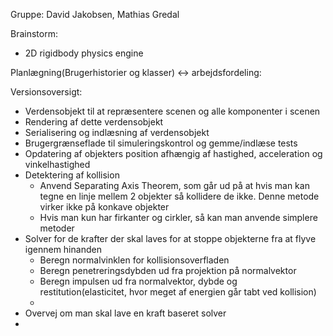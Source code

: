 Gruppe: David Jakobsen, Mathias Gredal

Brainstorm:

- 2D rigidbody physics engine

Planlægning(Brugerhistorier og klasser) <-> arbejdsfordeling:



Versionsoversigt:

- Verdensobjekt til at repræsentere scenen og alle komponenter i scenen
- Rendering af dette verdensobjekt
- Serialisering og indlæsning af verdensobjekt
- Brugergrænseflade til simuleringskontrol og gemme/indlæse tests
- Opdatering af objekters position afhængig af hastighed, acceleration og vinkelhastighed
- Detektering af kollision
  - Anvend Separating Axis Theorem, som går ud på at hvis man kan tegne en linje mellem 2 objekter så kollidere de ikke. Denne metode virker ikke på konkave objekter
  - Hvis man kun har firkanter og cirkler, så kan man anvende simplere metoder
- Solver for de krafter der skal laves for at stoppe objekterne fra at flyve igennem hinanden
  - Beregn normalvinklen for kollisionsoverfladen
  - Beregn penetreringsdybden ud fra projektion på normalvektor
  - Beregn impulsen ud fra normalvektor, dybde og restitution(elasticitet, hvor meget af energien går tabt ved kollision)
  - 
- Overvej om man skal lave en kraft baseret solver
- 